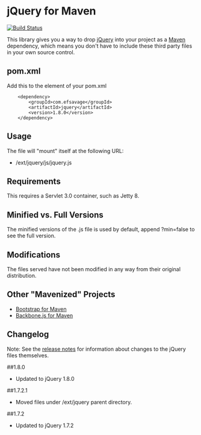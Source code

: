 jQuery for Maven
=============
[![Build Status](https://secure.travis-ci.org/efsavage/jQuery-Maven.png?branch=master)](http://travis-ci.org/efsavage/jQuery-Maven)

This library gives you a way to drop [jQuery](http://jquery.com) into your project as a [Maven](maven.apache.org) dependency, which means you don't have to include these third party files in your own source control.

pom.xml
-------

Add this to the <dependencies> element of your pom.xml

		<dependency>
			<groupId>com.efsavage</groupId>
			<artifactId>jquery</artifactId>
			<version>1.8.0</version>
		</dependency>

Usage
-------
The file will "mount" itself at the following URL:

* /ext/jquery/js/jquery.js

Requirements
-------
This requires a Servlet 3.0 container, such as Jetty 8.

Minified vs. Full Versions
-------
The minified versions of the .js file is used by default, append ?min=false to see the full version.

Modifications
-------
The files served have not been modified in any way from their original distribution.

Other "Mavenized" Projects
-------
* [Bootstrap for Maven](https://github.com/efsavage/Bootstrap-Maven)
* [Backbone.js for Maven](https://github.com/efsavage/Backbone-Maven)

Changelog
-------
Note: See the [release notes](http://blog.jquery.com/2012/08/09/jquery-1-8-released/) for information about changes to the jQuery files themselves.

##1.8.0
* Updated to jQuery 1.8.0

##1.7.2.1
* Moved files under /ext/jquery parent directory.

##1.7.2
* Updated to jQuery 1.7.2

